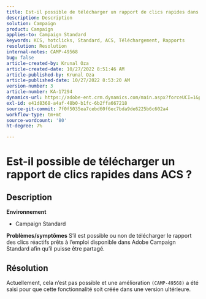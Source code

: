 ```yaml
---
title: Est-il possible de télécharger un rapport de clics rapides dans ACS ?
description: Description
solution: Campaign
product: Campaign
applies-to: Campaign Standard
keywords: KCS, hotclicks, Standard, ACS, Téléchargement, Rapports
resolution: Resolution
internal-notes: CAMP-49568
bug: false
article-created-by: Krunal Oza
article-created-date: 10/27/2022 8:51:46 AM
article-published-by: Krunal Oza
article-published-date: 10/27/2022 8:53:20 AM
version-number: 3
article-number: KA-17294
dynamics-url: https://adobe-ent.crm.dynamics.com/main.aspx?forceUCI=1&pagetype=entityrecord&etn=knowledgearticle&id=0ecd9090-d455-ed11-bba2-6045bd006c82
exl-id: e41d8368-a4af-48b0-b1fc-6b2ffa667218
source-git-commit: 7f0f5035ea7cebd60f6ec7bda9de6225b6c602a4
workflow-type: tm+mt
source-wordcount: '80'
ht-degree: 7%

---
```


# Est-il possible de télécharger un rapport de clics rapides dans ACS ?

## Description

<b>Environnement</b>
- Campaign Standard



<b>Problèmes/symptômes</b>
S’il est possible ou non de télécharger le rapport des clics réactifs prêts à l’emploi disponible dans Adobe Campaign Standard afin qu’il puisse être partagé.


## Résolution


Actuellement, cela n’est pas possible et une amélioration `(CAMP-49568)` a été saisi pour que cette fonctionnalité soit créée dans une version ultérieure.
